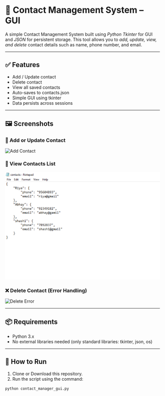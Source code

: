 # 📁 Contact Management System – GUI

A simple Contact Management System built using *Python Tkinter* for GUI and *JSON* for persistent storage. This tool allows you to *add, update, view, and delete* contact details such as name, phone number, and email.

---

## ✅ Features

- Add / Update contact
- Delete contact
- View all saved contacts
- Auto-saves to contacts.json
- Simple GUI using tkinter
- Data persists across sessions

---

## 🖼️ Screenshots

### 🧾 Add or Update Contact
![Add Contact](S1.png,S2.png)

### 📜 View Contacts List
![View Contact](S3.png)

### ❌ Delete Contact (Error Handling)
![Delete Error](S4.png,S5.png)


---

## 📦 Requirements

- Python 3.x  
- No external libraries needed (only standard libraries: tkinter, json, os)

---

## 🚀 How to Run

1. Clone or Download this repository.
2. Run the script using the command:

```bash
python contact_manager_gui.py
